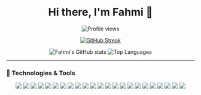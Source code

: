 <h1 align="center">Hi there, I'm Fahmi 👋</h1>

<p align="center">
  <img src="https://komarev.com/ghpvc/?username=fahmi-ramadhan&label=Profile+Views&color=blue&style=flat" alt="Profile views"/>
</p>

<div align="center">
  
  [![GitHub Streak](https://github-readme-streak-stats.herokuapp.com?user=fahmi-ramadhan&theme=transparent&hide_border=true)](https://git.io/streak-stats)

  <img src="https://github-readme-stats.vercel.app/api?username=fahmi-ramadhan&theme=transparent&show_icons=true&hide_border=true&count_private=true" alt="Fahmi's GitHub stats"/>
  
  <img src="https://github-readme-stats.vercel.app/api/top-langs/?username=fahmi-ramadhan&theme=transparent&show_icons=true&layout=compact&hide_border=true" alt="Top Languages"/>
  
</div>

---

### 🚀 Technologies & Tools

<div align="center">
  
  <!-- Programming Languages -->
  <img src="https://img.shields.io/badge/JavaScript-F7DF1E?style=for-the-badge&logo=javascript&logoColor=black" />
  <img src="https://img.shields.io/badge/TypeScript-3178C6?style=for-the-badge&logo=typescript&logoColor=white" />
  <img src="https://img.shields.io/badge/Python-3776AB?style=for-the-badge&logo=python&logoColor=white" />
  <img src="https://img.shields.io/badge/Java-ED8B00?style=for-the-badge&logo=openjdk&logoColor=white" />
  <img src="https://img.shields.io/badge/Go-00ADD8?style=for-the-badge&logo=go&logoColor=white" />
  <img src="https://img.shields.io/badge/Dart-0175C2?style=for-the-badge&logo=dart&logoColor=white" />
  <img src="https://img.shields.io/badge/HTML5-E34F26?style=for-the-badge&logo=html5&logoColor=white" />
  <img src="https://img.shields.io/badge/CSS3-1572B6?style=for-the-badge&logo=css3&logoColor=white" />

  <!-- Frameworks and Libraries -->
  <img src="https://img.shields.io/badge/Tailwind_CSS-38B2AC?style=for-the-badge&logo=tailwind-css&logoColor=white" />
  <img src="https://img.shields.io/badge/React-20232A?style=for-the-badge&logo=react&logoColor=61DAFB" />
  <img src="https://img.shields.io/badge/Next.js-000000?style=for-the-badge&logo=next.js&logoColor=white" />
  <img src="https://img.shields.io/badge/Flutter-02569B?style=for-the-badge&logo=flutter&logoColor=white" />
  <img src="https://img.shields.io/badge/Django-092E20?style=for-the-badge&logo=django&logoColor=white" />
  <img src="https://img.shields.io/badge/Spring_Boot-6DB33F?style=for-the-badge&logo=spring-boot&logoColor=white" />
  <img src="https://img.shields.io/badge/Express.js-404D59?style=for-the-badge&logo=express&logoColor=white" />
  <img src="https://img.shields.io/badge/Nest.js-E0234E?style=for-the-badge&logo=nestjs&logoColor=white" />
  <img src="https://img.shields.io/badge/tRPC-2596BE?style=for-the-badge&logo=trpc&logoColor=white" />

  <!-- Databases, ORMs, and Query Languages -->
  <img src="https://img.shields.io/badge/PostgreSQL-316192?style=for-the-badge&logo=postgresql&logoColor=white" />
  <img src="https://img.shields.io/badge/Prisma-2D3748?style=for-the-badge&logo=prisma&logoColor=white" />
  <img src="https://img.shields.io/badge/SPARQL-4EA94B?style=for-the-badge&logo=semantic-web&logoColor=white" />

  <!-- Cloud Platforms -->
  <img src="https://img.shields.io/badge/Google_Cloud-4285F4?style=for-the-badge&logo=google-cloud&logoColor=white" />

  <!-- Tools -->
  <img src="https://img.shields.io/badge/Neovim-57A143?style=for-the-badge&logo=neovim&logoColor=white" />
  <img src="https://img.shields.io/badge/Git-F05032?style=for-the-badge&logo=git&logoColor=white" />
  
</div>
